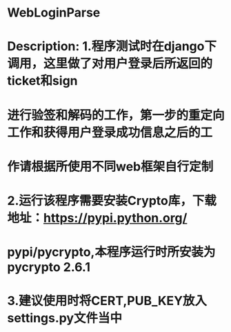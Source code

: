 WebLoginParse
=============
#  Description:     1.程序测试时在django下调用，这里做了对用户登录后所返回的ticket和sign
#                     进行验签和解码的工作，第一步的重定向工作和获得用户登录成功信息之后的工
#                     作请根据所使用不同web框架自行定制
#                   2.运行该程序需要安装Crypto库，下载地址：https://pypi.python.org/
#                     pypi/pycrypto,本程序运行时所安装为pycrypto 2.6.1
#                   3.建议使用时将CERT,PUB_KEY放入settings.py文件当中 
